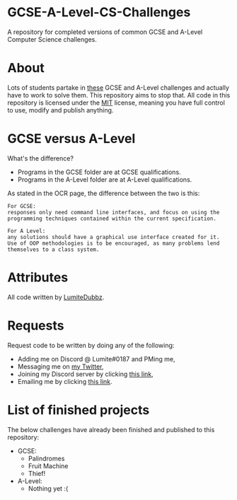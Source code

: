 # GCSE-A-Level-CS-Challenges
A repository for completed versions of common GCSE and A-Level Computer Science challenges.

# About
Lots of students partake in [these](https://www.ocr.org.uk/Images/260930-coding-challenges-booklet.pdf) GCSE and A-Level challenges and actually have to work to solve them. This repository aims to stop that. All code in this repository is licensed under the [MIT](https://github.com/LumiteDubbz/GCSE-A-Level-CS-Challenges/blob/master/LICENSE) license, meaning you have full control to use, modify and publish anything.

# GCSE versus A-Level
What's the difference?
- Programs in the GCSE folder are at GCSE qualifications.
- Programs in the A-Level folder are at A-Level qualifications.

As stated in the OCR page, the difference between the two is this:
```
For GCSE:
responses only need command line interfaces, and focus on using the programming techniques contained within the current specification.   

For A Level:
any solutions should have a graphical use interface created for it.  Use of OOP methodologies is to be encouraged, as many problems lend themselves to a class system.
```

# Attributes
All code written by [LumiteDubbz](https://github.com/LumiteDubbz/).

# Requests
Request code to be written by doing any of the following:
- Adding me on Discord @ Lumite#0187 and PMing me,
- Messaging me on [my Twitter](https://twitter.com/LumiteDubbz/),
- Joining my Discord server by clicking [this link](https://discordapp.com/invite/eejUA56/),
- Emailing me by clicking [this link](mailto:lumitedubbz@gmail.com "If this link does not work, the email is LumiteDubbz@gmail.com").

# List of finished projects
The below challenges have already been finished and published to this repository:
- GCSE:
  - Palindromes
  - Fruit Machine
  - Thief!
- A-Level:
  - Nothing yet :(